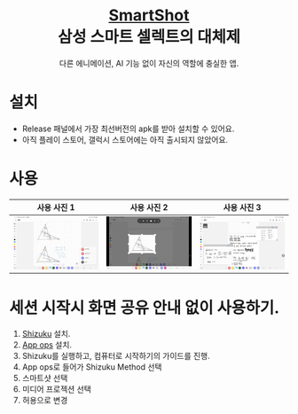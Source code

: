 <div align="center">

<h1 style="border-bottom: none">
    <b><a href="https://github.com/Oein/SmartShot-public-repo">SmartShot</a></b><br />
    삼성 스마트 셀렉트의 대체제
    <br>
</h1>

다른 에니메이션, AI 기능 없이 자신의 역할에 충실한 앱.

</div>

# 설치

- Release 패널에서 가장 최선버전의 apk를 받아 설치할 수 있어요.
- 아직 플레이 스토어, 갤럭시 스토어에는 아직 출시되지 않았어요.

# 사용

| 사용 사진 1 | 사용 사진 2 | 사용 사진 3 |
|:--------:|:--------:|:--------:|
| ![screenshot1](https://github.com/Oein/SmartShot-public-repo/blob/main/cap1.jpg?raw=true) | ![screenshot2](https://github.com/Oein/SmartShot-public-repo/blob/main/cap2.jpg?raw=true) | ![screenshot3](https://github.com/Oein/SmartShot-public-repo/blob/main/cap3.jpg?raw=true) |

# 세션 시작시 화면 공유 안내 없이 사용하기.

1. [Shizuku](https://play.google.com/store/apps/details?id=moe.shizuku.privileged.api&hl=en_US) 설치.
2. [App ops](https://play.google.com/store/apps/details?id=rikka.appops&hl=en_US) 설치.
3. Shizuku를 실행하고, 컴퓨터로 시작하기의 가이드를 진행.
4. App ops로 들어가 Shizuku Method 선택
5. 스마트샷 선택
6. 미디어 프로젝션 선택
7. 허용으로 변경
